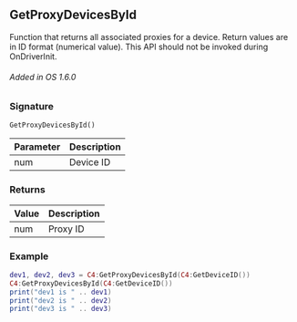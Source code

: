 ## GetProxyDevicesById

Function that returns all associated proxies for a device. Return values are in ID format (numerical value). This API should not be invoked during OnDriverInit.

###### Added in OS 1.6.0


### Signature

`GetProxyDevicesById()`


| Parameter | Description |
| --- | --- |
| num | Device ID |


### Returns

| Value | Description |
| --- | --- | 
| num | Proxy ID |


### Example

```lua
dev1, dev2, dev3 = C4:GetProxyDevicesById(C4:GetDeviceID())
C4:GetProxyDevicesById(C4:GetDeviceID())
print("dev1 is " .. dev1)
print("dev2 is " .. dev2)
print("dev3 is " .. dev3)
```
